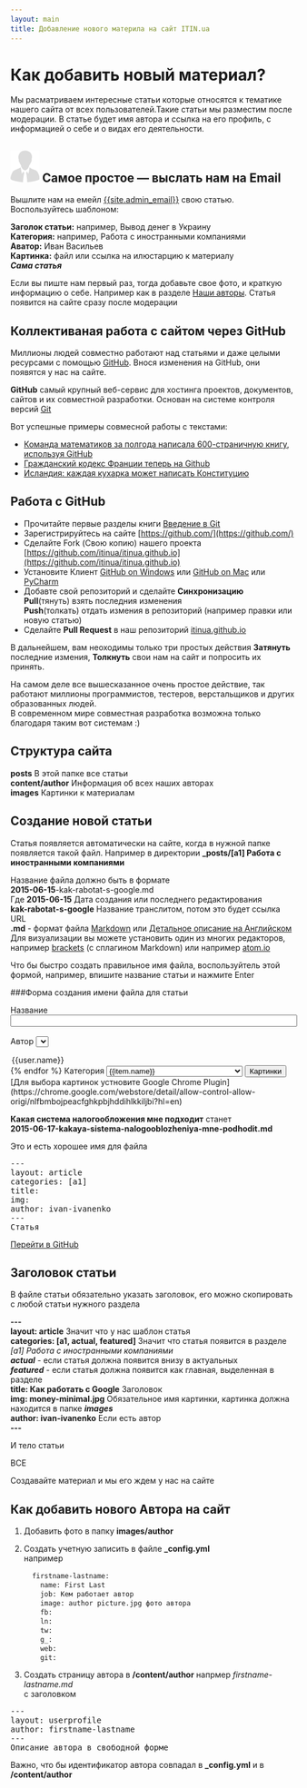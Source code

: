 ```yaml
---
layout: main
title: Добавление нового материла на сайт ITIN.ua
---
```

# Как добавить новый материал?
Мы расматриваем интересные статьи которые относятся к тематике нашего сайта от всех пользователей.Такие статьи мы разместим после модерации.
В статье будет имя автора и ссылка на его профиль, с информацией о себе и о видах его деятельности.


## ![Send us an email](/images/info/user.png) Самое простое — выслать нам на Email
Вышлите нам на емейл [{{site.admin_email}}](mailto:{{site.admin_email}}) свою статью.
Воспользуйтесь шаблоном:

**Заголок статьи:** например, Вывод денег в Украину  
**Категория:** например, Работа с иностранными компаниями  
**Аватор:** Иван Васильев  
**Картинка:** файл или ссылка на илюстарцию к материалу  
__*Сама статья*__
       
Если вы пиште нам первый раз, тогда добавьте свое фото, и краткую информацию о себе. 
Например как в разделе [Наши авторы](/content/list/users.html). 
Статья появится на сайте сразу после модерации

## Коллективаная работа с сайтом через GitHub
Миллионы людей совместно работают над статьями и даже целыми ресурсами с помощью [GitHub](https://ru.wikipedia.org/wiki/GitHub).
Внося изменения на GitHub, они появятся у нас на сайте.

**GitHub** самый крупный веб-сервис для хостинга проектов, документов, сайтов и их совместной разработки.
Основан на системе контроля версий [Git](https://ru.wikipedia.org/wiki/Git)

Вот успешные примеры совмесной работы с текстами:  
* [Команда математиков за полгода написала 600-страничную книгу, используя GitHub](http://habrahabr.ru/post/184716/)  
* [Гражданский кодекс Франции теперь на Github](http://geektimes.ru/post/248196/)  
* [Исландия: каждая кухарка может написать Конституцию](http://ttolk.ru/?p=14243)  

## Работа с GitHub
* Прочитайте первые разделы книги [Введение в Git](https://git-scm.com/book/ru/v1)  
* Зарегистрируйтесь на сайте [https://github.com/](https://github.com/)  
* Сделайте Fork (Свою копию) нашего проекта [https://github.com/itinua/itinua.github.io](https://github.com/itinua/itinua.github.io)  
* Установите Клиент [GitHub on Windows](https://msysgit.github.io/) или [GitHub on Mac](https://mac.github.com/) или [PyCharm](https://www.jetbrains.com/pycharm/)  
* Добавте свой репозиторий и сделайте **Синхронизацию**  
**Pull**(тянуть) взять последния изменения  
**Push**(толкать) отдать измения в репозиторий (например правки или новую статью)
* Сделайте **Pull Request** в наш репозиторий [itinua.github.io](https://github.com/itinua/itinua.github.io)
  
В дальнейшем, вам неоходимы только три простых действия **Затянуть** последние измения, **Толкнуть** свои нам на сайт и попросить их принять.

На самом деле все вышесказанное очень простое действие, так работают миллионы программистов, тестеров, верстальщиков и других образованных людей.  
В современном мире совместная разработка возможна только благодаря таким вот системам :) 

## Структура сайта

**posts**  В этой папке все статьи   
**content/author** Информация об всех наших авторах  
**images** Картинки к материалам

## Создание новой статьи
Статья появляется автоматически на сайте, когда в нужной папке появляется такой файл.
Например в директории
**_posts/[a1] Работа с иностранными компаниями**

Название файла должно быть в формате  
**2015-06-15**-kak-rabotat-s-google.md  
Где
**2015-06-15** Дата создания или последнего редактирования  
**kak-rabotat-s-google** Название транслитом, потом это будет ссылка URL  
**.md** - формат файла [Markdown](http://webquant.ru/posts/markdown/) или [Детальное описание на Английском](http://daringfireball.net/projects/markdown/syntax)  
Для визуализации вы можете установить один из многих редакторов, например [brackets](http://brackets.io/) (c сплагином Markdown) или например [atom.io](https://atom.io/)

Что бы быстро создать правильное имя файла, воспользуйтель этой формой, например, впишите название статьи и нажмите Enter

<script >
    var a = {"Ё":"YO","Й":"I","Ц":"TS","У":"U","К":"K","Е":"E","Н":"N","Г":"G","Ш":"SH","Щ":"SCH","З":"Z","Х":"H","Ъ":"'","ё":"yo","й":"i","ц":"ts","у":"u","к":"k","е":"e","н":"n","г":"g","ш":"sh","щ":"sch","з":"z","х":"h","ъ":"'","Ф":"F","Ы":"I","В":"V","А":"a","П":"P","Р":"R","О":"O","Л":"L","Д":"D","Ж":"ZH","Э":"E","ф":"f","ы":"i","в":"v","а":"a","п":"p","р":"r","о":"o","л":"l","д":"d","ж":"zh","э":"e","Я":"Ya","Ч":"CH","С":"S","М":"M","И":"I","Т":"T","Ь":"","Б":"B","Ю":"YU","я":"ya","ч":"ch","с":"s","м":"m","и":"i","т":"t","ь":"","б":"b","ю":"yu"};
раздела
    function transliterate(word){
    return word.replace(/ь/g, '').replace(/Ь/g, '').split('').map(function (char) {
    return a[char] || char;
    }).join("");
    }
    function onKey(e){
         e = e || window.event;
            if (e.keyCode == 13)
            {
                var orig = document.getElementById('btnSearch').value;
                orig = orig.replace(/[.,:?()!"'№„“]/g, '');
                document.getElementById('btitle1').innerHTML = orig;
                
                var text = orig.toLowerCase().replace(/^\s+|\s+$/g,'').replace(/ /g, '-');
                var r = transliterate(text);
                
                var today = new Date().toISOString().slice(0, 10);
                r = today +"-"+ r + ".md";
                document.getElementById('btnSearch').value = r;
                document.getElementById('btitle3').innerHTML = r;
                document.getElementById('btnSearch').select();
            }
    }
    function onAuthor(v){
    document.getElementById('bauthor').innerHTML=v;
    }
     function onCategory(v){
        document.getElementById('bcategory').innerHTML=v;
    }
    
    function onImg(img){
     document.getElementById('bimg').innerHTML=img.name;
        }
    function loadImg(){
        $.ajax({
            type: "GET",
            url: "https://github.com/itinua/itinua.github.io/tree/master/images"
        }).done(function (data) {
           var container = $('<div/>').html(data);
           var result = [];
            container.find('a.js-directory-link').each(function() {
                if(this.href.match(/.jpg$/)){
                    var image = "https://raw.githubusercontent.com/itinua/itinua.github.io/master/images/"+this.title;
                    var item = "<img style='padding:5px;' src='"+image+"' height='70' name='"+this.title+"' onclick='onImg(this)'/>";
                    result+=item;
                }
    
            });
    
            $("#msgid").html(result);
        });
    }
    
</script>
###Форма создания имени файла для статьи

Название <input type="text" id="btnSearch" size="60" onkeypress="onKey(event);"/><br/><br/>
Автор <select onchange="onAuthor(this.value);">
{% for item in site.authors %}
{% assign user=item[1] %}
  <option value="{{item[0]}}">{{user.name}}</option>
{% endfor %}  
</select>
Категория <select onchange="onCategory(this.value);"style="width: 240px">
{% for item in site.all_categories %}
  <option value="{{item.id}}">{{item.name}}</option>
{% endfor %}  
</select> <input type="button" value="Картинки" onclick="loadImg()" />
[Для выбора картинок устновите Google Chrome Plugin](https://chrome.google.com/webstore/detail/allow-control-allow-origi/nlfbmbojpeacfghkpbjhddihlkkiljbi?hl=en)
<div id="msgid">
</div>

**Какая система налогообложения мне подходит**
станет  
**2015-06-17-kakaya-sistema-nalogooblozheniya-mne-podhodit.md**  

Это и есть хорошее имя для файла  
**<font id="btitle3"></font>**
<pre style="white-space: normal;">
---<br/> 
layout: article<br/>  
categories: [<font id="bcategory">a1</font>]<br/>   
title: <font id="btitle1"></font><br/>
img: <font id="bimg"></font><br/>         
author: <font id="bauthor">ivan-ivanenko</font><br/>   
---<br/>   
Статья
</pre>

<a href="https://github.com/itinua/itinua.github.io/tree/master/_posts" target="_blank">Перейти в GitHub</a>


## Заголовок статьи
В файле статьи обязательно указать заголовок, его можно скопировать с любой статьи нужного раздела

**---**  
**layout: article** Значит что у нас шаблон статья  
**categories: [a1, actual, featured]** Значит что статья появится в разделе _[a1] Работа с иностранными компаниями_  
  ***actual*** - если статья должна появится внизу в актуальных   
  ***featured*** - если статья должна появится как главная, выделенная в разделе  
**title: Как работать с Google** Заголовок   
**img: money-minimal.jpg** Обязательное имя картинки, картинка должна находится в папке ***images***   
**author: ivan-ivanenko** Если есть автор  
**---**

И тело статьи

ВСЕ

Создавайте материал и мы его ждем у нас на сайте

## Как добавить нового Автора на сайт
1) Добавить фото в папку **images/author**  
2) Создать учетную записить в файле **_config.yml**  
например  

         firstname-lastname:
           name: First Last
           job: Кем работает автор
           image: author picture.jpg фото автора
           fb: 
           ln: 
           tw:
           g_:
           web: 
           git: 
3) Создать страницу автора в **/content/author**  напрмер *firstname-lastname.md*  
с заголовком
<pre>
---
layout: userprofile
author: firstname-lastname
---
Описание автора в свободной форме
</pre>

Важно, что бы идентификатор автора совпадал в **_config.yml** и в  **/content/author**
